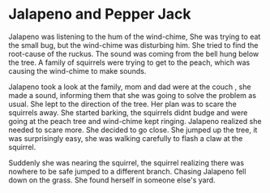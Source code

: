 # Jalapeno and Pepper Jack


Jalapeno was listening to the hum of the wind-chime, She was trying to eat the small bug, but the wind-chime was disturbing him. She tried to find the root-cause of 
the ruckus. The sound was coming from the bell hung below the tree. A family of squirrels were trying to get to the peach, which was causing the wind-chime to 
make sounds.

Jalapeno took a look at the family, mom and dad were at the couch , she made a sound, informing them that she was going to solve the problem as usual. She lept to the
direction of the tree. Her plan was to scare the squirrels away. She started barking, the squirrels didnt budge and were going at the peach tree and wind-chime kept
ringing. Jalapeno realized she needed to scare more. She decided to go close. She jumped up the tree, it was surprisingly easy, she was walking carefully to flash 
a claw at the squirrel.

Suddenly she was nearing the squirrel, the squirrel realizing there was nowhere to be safe jumped to a different branch. Chasing Jalapeno fell down on the grass.
She found herself in someone else's yard.  
